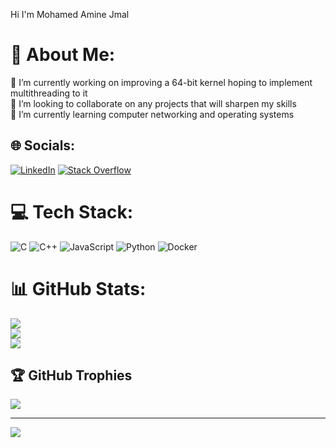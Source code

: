 Hi I'm Mohamed Amine Jmal
# 💫 About Me:
🔭 I’m currently working on improving a 64-bit kernel hoping to implement multithreading to it<br>👯 I’m looking to collaborate on any projects that will sharpen my skills<br>🌱 I’m currently learning computer networking and operating systems<br>


## 🌐 Socials:
[![LinkedIn](https://img.shields.io/badge/LinkedIn-%230077B5.svg?logo=linkedin&logoColor=white)](https://linkedin.com/in/mohamed-amine-jmal) [![Stack Overflow](https://img.shields.io/badge/-Stackoverflow-FE7A16?logo=stack-overflow&logoColor=white)](https://stackoverflow.com/users/amine-jmal) 

# 💻 Tech Stack:
![C](https://img.shields.io/badge/c-%2300599C.svg?style=for-the-badge&logo=c&logoColor=white) ![C++](https://img.shields.io/badge/c++-%2300599C.svg?style=for-the-badge&logo=c%2B%2B&logoColor=white) ![JavaScript](https://img.shields.io/badge/javascript-%23323330.svg?style=for-the-badge&logo=javascript&logoColor=%23F7DF1E) ![Python](https://img.shields.io/badge/python-3670A0?style=for-the-badge&logo=python&logoColor=ffdd54) ![Docker](https://img.shields.io/badge/docker-%230db7ed.svg?style=for-the-badge&logo=docker&logoColor=white)
# 📊 GitHub Stats:
![](https://github-readme-stats.vercel.app/api?username=Me9ded&theme=dark&hide_border=false&include_all_commits=false&count_private=false)<br/>
![](https://github-readme-streak-stats.herokuapp.com/?user=Me9ded&theme=dark&hide_border=false)<br/>
![](https://github-readme-stats.vercel.app/api/top-langs/?username=Me9ded&theme=dark&hide_border=false&include_all_commits=false&count_private=false&layout=compact)

## 🏆 GitHub Trophies
![](https://github-profile-trophy.vercel.app/?username=Me9ded&theme=radical&no-frame=false&no-bg=true&margin-w=4)

---
[![](https://visitcount.itsvg.in/api?id=Me9ded&icon=0&color=0)](https://visitcount.itsvg.in)
